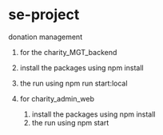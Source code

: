 # se-project
donation management


 1. for the charity_MGT_backend

 1.  install the packages using
            npm install
 2. the run using 
         npm run start:local
 2. for charity_admin_web
     1. install the packages using
             npm install
     2. the run using
           npm start
